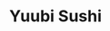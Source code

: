 ---
layout: place
title: "Yuubi Sushi"
permalink: /oregon/beaverton/yuubi-sushi.html
stateAbbr: OR
stateName: Oregon
cityName: Beaverton
seo:
  name: "Yuubi Sushi"
  type: Restaurant
  links: http://yuubisushi.com/
description: "Yuubi Sushi serves delicious sushi in Beaverton, Oregon. Try fresh Japanese dishes for a great dining experience. "
place_id: ChIJpQOi_dQNlVQRdjop_MQnfBw
photos:
  - name: >-
      places/ChIJpQOi_dQNlVQRdjop_MQnfBw/photos/AeeoHcIz2otEb7BbAjNhDlNwdDxYVel4opCjZeyP9wDxt946g6Yn596btBRdpIB1HsG5Gl_slP1ckec59NNT5dL7yNlfXqi8DsfIWysrNAshwfyxCP0FRKWXUsJnK1kyLd_nFW5oUsH3vICk6MQGLPVRG4knaXYIDOEomCA3-mfdZ88sHQ3QkqO8qINjZ69U83dJNBuuEZPFRjMb3pD4Es1Hrmux6mBHXaceXfIzrPt6XgYXqee85VDc06fKXk0YOaDVlRSAjkERNhAjhMuosn4q4FOfhOcYsmTzPbGDA6_fhMAFhw
    widthPx: 4032
    heightPx: 2269
    authorAttributions:
      - displayName: Yuubi Sushi
        uri: https://maps.google.com/maps/contrib/108462517211278405416
        photoUri: >-
          https://lh3.googleusercontent.com/a-/ALV-UjV-tG2NpMPVxKNeleEh71sGKebeOjgRHPBlQ14Zl5WWDTv2wwP9=s100-p-k-no-mo
    flagContentUri: >-
      https://www.google.com/local/imagery/report/?cb_client=maps_api_places.places_api&image_key=!1e10!2sAF1QipNV8M_oXAd374kuJldZfbGnnaPsCPcEjQqueU37&hl=en-US
    googleMapsUri: >-
      https://www.google.com/maps/place//data=!3m4!1e2!3m2!1sAF1QipNV8M_oXAd374kuJldZfbGnnaPsCPcEjQqueU37!2e10!4m2!3m1!1s0x54950dd4fda203a5:0x1c7c27c4fc293a76
  - name: >-
      places/ChIJpQOi_dQNlVQRdjop_MQnfBw/photos/AeeoHcIXhLiLpWni691NQuLVMTnSuOPS4KZeMJ21WPmTnkpnEefmbgwBrWbfgVoX_bQmh_kGdZU3FdVtNhpaXpKAHz3mUaljy8-0vgpu0uwLo5iXuFBd-5j_TSeu3OkHmMOiJSpCx401e5-eD71FmmR_eOLqMzMzENp7r-FSeOTQ6kJ_n6UwjtCmdnBebrkO8Ac4Ggm36xaoT4Qj18EtarZvA5eiBtt4P3zrMIQ7Or1kQ21S4_rec_zUKhvADA_GmLOVDr9uLO4MvzGOu7ps-7oAjJA4w09ogtgJru48__QxA6tV5A
    widthPx: 1440
    heightPx: 1439
    authorAttributions:
      - displayName: Yuubi Sushi
        uri: https://maps.google.com/maps/contrib/108462517211278405416
        photoUri: >-
          https://lh3.googleusercontent.com/a-/ALV-UjV-tG2NpMPVxKNeleEh71sGKebeOjgRHPBlQ14Zl5WWDTv2wwP9=s100-p-k-no-mo
    flagContentUri: >-
      https://www.google.com/local/imagery/report/?cb_client=maps_api_places.places_api&image_key=!1e10!2sAF1QipPRGuByajidz0ND6OblNcjhdT9K004CYsOLGchx&hl=en-US
    googleMapsUri: >-
      https://www.google.com/maps/place//data=!3m4!1e2!3m2!1sAF1QipPRGuByajidz0ND6OblNcjhdT9K004CYsOLGchx!2e10!4m2!3m1!1s0x54950dd4fda203a5:0x1c7c27c4fc293a76
  - name: >-
      places/ChIJpQOi_dQNlVQRdjop_MQnfBw/photos/AeeoHcK3WNHNh_3Ozylh_rVVnAgNfthe96d4no8ajj5Ls0AUv_lBqBUugi6j9h7Gaq6joiX3fB401o-mIF1txo-m2yIZTW4VDkmPezAYPMVD72jAiSR5_hKglau-bQaWOEL4AQe9jYZvDj-QNLaif4i-X4TLYKX4NNiM8Am5dO8HhxndYM40mQ0wnyino4Ju6E33KWhLmcBzjMDMiecv0cZ6gNTXgSfAvGrIq2jvYQuW6cQUFW0ekKy753gqdFO1HiIsiUTaEWhDchT3lrfacsZj6ZO-7R9-zrJsAdd8DBsfaN8uuoxV4Sc5Jtn7Kenv39OrYUd3fyK9NWA9xXmOlUA771Fmcd_N4iFzksQ-3OpI88ak919MjXsAQY6e8D0QX8d13R5u8u53Mt9RMQzqOc5S-Gr1KA2A2b4uMnGFJ-u6JfzEag
    widthPx: 2722
    heightPx: 3630
    authorAttributions:
      - displayName: Jidapa Chuprajak
        uri: https://maps.google.com/maps/contrib/100361760444955896891
        photoUri: >-
          https://lh3.googleusercontent.com/a-/ALV-UjWT0C97Qv6Fuz6QSm36CM1RNIIPOfw9Qni7G0CVP0w9F05BND20UQ=s100-p-k-no-mo
    flagContentUri: >-
      https://www.google.com/local/imagery/report/?cb_client=maps_api_places.places_api&image_key=!1e10!2sCIHM0ogKEICAgMDInsCsRg&hl=en-US
    googleMapsUri: >-
      https://www.google.com/maps/place//data=!3m4!1e2!3m2!1sCIHM0ogKEICAgMDInsCsRg!2e10!4m2!3m1!1s0x54950dd4fda203a5:0x1c7c27c4fc293a76
  - name: >-
      places/ChIJpQOi_dQNlVQRdjop_MQnfBw/photos/AeeoHcJs47hbsL8IyZ5oU9UCgmf-HCID9aINqScIxR84u0afmrloY9YSDgOHTX5DR2dy5nv4piKVIiJWIaFUtEEMYOwhbo0GKhtXX8b0fmO-92hHuT7J8Rk3PiVbEj-Wo0LqS81OSIJ2Rt8eJOLwJoWA4eThra_AS-xXkaeIwjzGEtjs3N3Z5xcpl02Jl-weSUUcL4bxCjkP9-uUhZqhHwYQaunbgrHQ8Y9v_S5RKbTZQiBgVWgRU9am9KcBlO-y7Worp_8m00l1tMRkCh_-lA2uY8iC1Uf_30gqNe2dJ_nX4u2C5LuHaH5UHO1tAYvHlkaeG7Cpjzi1GtTymTA35_8NwryUqg2yxAmDo0V03RnPiNSJUYmqypmi0qqhEzkZbt8bTWlNJOKkRl9jaWBlv8NMDs1IbGszW4Gb8ftzJwjd3aqVXQ
    widthPx: 4080
    heightPx: 3072
    authorAttributions:
      - displayName: Vu Nguyen
        uri: https://maps.google.com/maps/contrib/103643835660456620533
        photoUri: >-
          https://lh3.googleusercontent.com/a-/ALV-UjUjJP8dgb2R0340cVoFFM2lozftJ17Mj-yvomTgPis3eYmewiX0sg=s100-p-k-no-mo
    flagContentUri: >-
      https://www.google.com/local/imagery/report/?cb_client=maps_api_places.places_api&image_key=!1e10!2sCIHM0ogKEICAgIDf86fQBw&hl=en-US
    googleMapsUri: >-
      https://www.google.com/maps/place//data=!3m4!1e2!3m2!1sCIHM0ogKEICAgIDf86fQBw!2e10!4m2!3m1!1s0x54950dd4fda203a5:0x1c7c27c4fc293a76
  - name: >-
      places/ChIJpQOi_dQNlVQRdjop_MQnfBw/photos/AeeoHcJmMNvcRezT2aKgwd0-CHCGTgWovXmOeCeJ7uf7ZUB_257f1JuYiPsVxwF0sY7eLmldS6SUW2Jw9HwoE6XD6FKUhMBkV4CdLfL-0pkj09obwCboDTMGcNJtvUyVRxkgDKAPzox2WJaz454Uh57pqbCGMojKiCaKaLqyRvvcBq0ZXzZVWoMSBj72_mvJOwtHCJnvOpOHh61JEFLzJvO-NeiPigwbYBgbuxkd0Rp53b6LhT4_8Xp3psEtCE-MfZYf9XRko48My5ECKoEsluLhKVvQpmQ-8w94iZ42zJC0hqcFZCT9RtKczxqtv-0Z2kO2JTP0hj8sWs_7BFfUpMCFUOU_MEonY81xETe4L5iONgFIuqas3yWVqMtsGnDRUpQ6a3P7hCGZKXv92yTqzG73wRh1sWM32_uVmFKaCP10Ni--4A
    widthPx: 2268
    heightPx: 4032
    authorAttributions:
      - displayName: Kacy
        uri: https://maps.google.com/maps/contrib/103738862922966884439
        photoUri: >-
          https://lh3.googleusercontent.com/a-/ALV-UjUzgqRxwR8zhgMJBWQcWtQeTngcj4AatbyisXD2HQedVYFLmxvFgA=s100-p-k-no-mo
    flagContentUri: >-
      https://www.google.com/local/imagery/report/?cb_client=maps_api_places.places_api&image_key=!1e10!2sCIHM0ogKEICAgMDws6TwYw&hl=en-US
    googleMapsUri: >-
      https://www.google.com/maps/place//data=!3m4!1e2!3m2!1sCIHM0ogKEICAgMDws6TwYw!2e10!4m2!3m1!1s0x54950dd4fda203a5:0x1c7c27c4fc293a76
  - name: >-
      places/ChIJpQOi_dQNlVQRdjop_MQnfBw/photos/AeeoHcK4J94umE1giURFM_7tonHARas5JE_6tyD8ARLcAhk-FJLz6RoERV73nnfnA0UUb8JLiJ7-Ov5Fxlv8S6VFmX_BhD6QVXuYpnlZ4CoOU0NmO3yBen2cuuFhum5P6S9B--m9zfYrxZLJK82KtKJTgn7dORhFU7XPldrWJPnJnnriwO7HhLIwQXCzWX9SkzAqGcbwlXtVa2CZY9rm4I4-zGtZbC7kHkNUEs5E0QQJnO4HVzYonBLhRfUbjyK7yhv0XlsCEpqhaL40CeN_4y1FNtSHpLac7wal9Ehc0sjLtLyf6WgaUk5PjZEvxg69ouQ_sGahs6tUx-quHtAriwFykgAZ11J4o0RLbl6Q5HrF_JmsaUGM5WghZLNa-Fa75QbchcvHx03gpyc10Z_l64EKYEfP_dkoszWa5rTk8a-JeXyP0dr2
    widthPx: 4032
    heightPx: 3024
    authorAttributions:
      - displayName: Heejin E
        uri: https://maps.google.com/maps/contrib/101557347430336465111
        photoUri: >-
          https://lh3.googleusercontent.com/a/ACg8ocKzdNaqIKNsmum4kClCwb8PSuxbPP6DWtqZnqlpV87buFjbnQ=s100-p-k-no-mo
    flagContentUri: >-
      https://www.google.com/local/imagery/report/?cb_client=maps_api_places.places_api&image_key=!1e10!2sCIHM0ogKEICAgIDb9Y3d8QE&hl=en-US
    googleMapsUri: >-
      https://www.google.com/maps/place//data=!3m4!1e2!3m2!1sCIHM0ogKEICAgIDb9Y3d8QE!2e10!4m2!3m1!1s0x54950dd4fda203a5:0x1c7c27c4fc293a76
  - name: >-
      places/ChIJpQOi_dQNlVQRdjop_MQnfBw/photos/AeeoHcK3TqmWKI5XYKs15dWCLN1iqfVFWzEgl3yAl2WEE8mBkMcY3eyqe5oPUkNJHRxBe5vyctmA4WY6dhsgPSP6JMV5SV92OkMIURfzafOwpOcaZ4FWdjXl0_2geWvq_YdwZVtEhQMGG_IHdEteHI6ALStKDfE5Q9E42QVmlW6lp6BIXOcacuHqkEF9puVxKbJzDVC_XaX-pSJFd2_-OhcWEfigzX1DcySwzhvuqAd1y4UfCSCtzmmCil3vZ1LzJIiMq_wzmpTcu1IzoaWGFRrP7I8BdWMqh9bwDiQGijygiqla0Rt0TKwbw4kwEn1CmarieMVFU6qnNekGVLx5eZCJWibDJ1mCl0S0-6P6XOlGkTIxaz_-DsN_T7UvT7tYUUoAIcagMVFFMIv5oofuHVDmrQAbD6cjusnWLnTA_D1oYVK-cg
    widthPx: 4080
    heightPx: 3072
    authorAttributions:
      - displayName: Vu Nguyen
        uri: https://maps.google.com/maps/contrib/103643835660456620533
        photoUri: >-
          https://lh3.googleusercontent.com/a-/ALV-UjUjJP8dgb2R0340cVoFFM2lozftJ17Mj-yvomTgPis3eYmewiX0sg=s100-p-k-no-mo
    flagContentUri: >-
      https://www.google.com/local/imagery/report/?cb_client=maps_api_places.places_api&image_key=!1e10!2sCIHM0ogKEICAgICznvCtZQ&hl=en-US
    googleMapsUri: >-
      https://www.google.com/maps/place//data=!3m4!1e2!3m2!1sCIHM0ogKEICAgICznvCtZQ!2e10!4m2!3m1!1s0x54950dd4fda203a5:0x1c7c27c4fc293a76
  - name: >-
      places/ChIJpQOi_dQNlVQRdjop_MQnfBw/photos/AeeoHcJhBugyVIEH0KK9kfd7ZM0vjt9CGptmHnD1U25okMFJDkiaySmYhteAFFH7Lc2-nPytYbRHU0M8-JXha4Tlr9f3BTJm_DD7LEfxN90Kk_zwT_B3zYWkaF4-YahwX3ATxy3paj0BcRdxVJyTiMZTSFOSI5RNVnzVMifGGDHcThYlXagOx2eIFrwtRlZsEMsABBeGGfwiKO0Tem4SAouxOSSeL7FrwYuosGs9DbunBztyqielVJ8TnL3t3XntVGk_yaGMGv-344ulYCjAM5u9vMNoe5HDqrz1nxLoyVb2fy4AJZCYgGfBX5K8FGvULqlSgxySp5RgdsbddWLUSvpOKvB9zsMdgVh34XsaxXfz_tcBPr5XgPpktCIMp1v73BTpExmFRf1Hbmzq1xOFCas8jujppk7cNYi-OIHMhg-LuEhXrA
    widthPx: 3024
    heightPx: 4032
    authorAttributions:
      - displayName: Hoson Wong
        uri: https://maps.google.com/maps/contrib/104296423417027393659
        photoUri: >-
          https://lh3.googleusercontent.com/a-/ALV-UjWu3TGkLgbJ3DMbyowFLa2g3-nmcZ5Pcho6S4MZTK5YREE-BbuSyw=s100-p-k-no-mo
    flagContentUri: >-
      https://www.google.com/local/imagery/report/?cb_client=maps_api_places.places_api&image_key=!1e10!2sCIHM0ogKEICAgICzq5vDdQ&hl=en-US
    googleMapsUri: >-
      https://www.google.com/maps/place//data=!3m4!1e2!3m2!1sCIHM0ogKEICAgICzq5vDdQ!2e10!4m2!3m1!1s0x54950dd4fda203a5:0x1c7c27c4fc293a76
  - name: >-
      places/ChIJpQOi_dQNlVQRdjop_MQnfBw/photos/AeeoHcImsOa_0PnP4f7tcaX89P5UOUo_Mhmc5H6yjaf7e_jMZ3B70sFuLxfD-4akkguQr6X69ljxx9PcEfnmNPffKJKG6XLuOI2Ou78bhmRE773KCANiPZovdzQH8arLpa4NKoWmCKQ4VruvubHa_6tQPG4MOMIvq5dhkcneZz7O39HQmerb8xOFKfyz1qq2OpHOCDagMbOn1J76wnWnDIfgaANJtIbDqd95iLs572OIoQOQ5HjgZfCCHrWbT7NacZOq2nt2nV2Hymcjy5pKTn_mfouwSBMk0aer4O50gT0cV9YLsYPKT1wNC6BFrk79a-bWZi44KACMIz7VP8Jv8IUWX9-40T57XuLUyuQwbf57IZKZIVZrPmmkbaj7SrVElsJMwYMjvzAeOq8JKl8S5L9_K3lux14G_-7fcXwhM7eMukSAWwfj
    widthPx: 4800
    heightPx: 3600
    authorAttributions:
      - displayName: Lexie Qiang
        uri: https://maps.google.com/maps/contrib/113973084742240277291
        photoUri: >-
          https://lh3.googleusercontent.com/a/ACg8ocKh_bpn8LmyvDt7U2glbtZAVW0CxO6uE8QlAqv9aoSL7BALiw=s100-p-k-no-mo
    flagContentUri: >-
      https://www.google.com/local/imagery/report/?cb_client=maps_api_places.places_api&image_key=!1e10!2sCIHM0ogKEICAgICPlsPZkwE&hl=en-US
    googleMapsUri: >-
      https://www.google.com/maps/place//data=!3m4!1e2!3m2!1sCIHM0ogKEICAgICPlsPZkwE!2e10!4m2!3m1!1s0x54950dd4fda203a5:0x1c7c27c4fc293a76
  - name: >-
      places/ChIJpQOi_dQNlVQRdjop_MQnfBw/photos/AeeoHcKXQycD9o7xoA0zQJZYAwGn5xg6KNg5sLep9kjrHmMEoAEFCtNzWxh7phU5U0TbT8P5YK13arIrvgD79VWrrM76g7X71wuv71szBzX3y84o93rE4j-uVvji705l8OBtr2upVbYZuOSyfLc9f9_wMNb8C80REsLFYy9_hCo8qauNOzqGMqopvwt_Mb5WCVFsuOzvm-dCBboZnbDK3hoRp-u_Oq_Q7NHhf0mPoE1DiegCsjqsvp08miTypFrPH3Ku5jAXgXDHwDgdJT4ZxBb3sPXnrmkSPxd2G8QzSyzTKsLcU9brb-8GMoRuOK4crkXJ64hLNDbdJnOzL6mDJbXO3whfzlDv70nk47aNFX_4rzPuBMxtNifrDwZXxGQziyTEXkZ-NL3A6kIak5zmTlXwvAaO8Y1JAXzzSzvCH2HU_tZrHw
    widthPx: 1895
    heightPx: 1577
    authorAttributions:
      - displayName: Chef Matt Livers
        uri: https://maps.google.com/maps/contrib/112060875158832917801
        photoUri: >-
          https://lh3.googleusercontent.com/a-/ALV-UjVLCZBkHBLadRK7Az3cvVZfd6i_rA414qOZEI-jKFx9s9kiKwtf=s100-p-k-no-mo
    flagContentUri: >-
      https://www.google.com/local/imagery/report/?cb_client=maps_api_places.places_api&image_key=!1e10!2sCIHM0ogKEICAgMCgsOesEA&hl=en-US
    googleMapsUri: >-
      https://www.google.com/maps/place//data=!3m4!1e2!3m2!1sCIHM0ogKEICAgMCgsOesEA!2e10!4m2!3m1!1s0x54950dd4fda203a5:0x1c7c27c4fc293a76
address: 4925 SW Angel Ave ste 110, Beaverton, OR 97005, USA
street: 4925 SW Angel Ave ste 110
city: Beaverton
state: OR
zip: '97005'
country: USA
neighborhood: Central Beaverton
latitude: '45.484269'
longitude: '-122.807902'
accessibility_options:
  wheelchairAccessibleParking: true
  wheelchairAccessibleEntrance: true
  wheelchairAccessibleRestroom: true
  wheelchairAccessibleSeating: true
business_status: OPERATIONAL
name: Yuubi Sushi
google_maps_links:
  directionsUri: >-
    https://www.google.com/maps/dir//''/data=!4m7!4m6!1m1!4e2!1m2!1m1!1s0x54950dd4fda203a5:0x1c7c27c4fc293a76!3e0
  placeUri: https://maps.google.com/?cid=2052559257171737206
  writeAReviewUri: >-
    https://www.google.com/maps/place//data=!4m3!3m2!1s0x54950dd4fda203a5:0x1c7c27c4fc293a76!12e1
  reviewsUri: >-
    https://www.google.com/maps/place//data=!4m4!3m3!1s0x54950dd4fda203a5:0x1c7c27c4fc293a76!9m1!1b1
  photosUri: >-
    https://www.google.com/maps/place//data=!4m3!3m2!1s0x54950dd4fda203a5:0x1c7c27c4fc293a76!10e5
primary_type: Sushi Restaurant
opening_hours:
  regular: null
  current: null
secondary_opening_hours:
  regular:
    weekdayDescriptions: null
    type: null
  current:
    weekdayDescriptions: null
    type: null
phone: (971) 250-8828
price_level: null
price_range: $50 &ndash; $100
rating: '4.9'
rating_count: 486
website: http://yuubisushi.com/
reviews: null
parking_options: null
payment_options: null
allow_dogs: null
curbside_pickup: null
delivery: null
dine_in: null
good_for_children: null
good_for_groups: null
good_for_sports: null
live_music: null
menu_for_children: null
outdoor_seating: null
reservable: null
restroom: null
serves_beer: null
serves_breakfast: null
serves_brunch: null
serves_cocktails: null
serves_coffee: null
serves_dinner: null
serves_dessert: null
serves_lunch: null
serves_vegetarian_food: null
serves_wine: null
takeout: null
summary: null

---